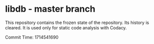 # libdb - master branch

This repository contains the frozen state of the repository.
Its history is cleared. It is used only for static code
analysis with Codacy.

Commit Time: 1714541690